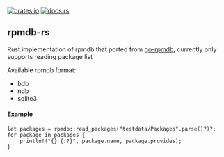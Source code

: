 [![crates.io](https://img.shields.io/crates/v/rpmdb.svg)](https://crates.io/crates/rpmdb)
[![docs.rs](https://docs.rs/rpmdb/badge.svg)](https://docs.rs/rpmdb)

## rpmdb-rs

Rust implementation of rpmdb that ported from [go-rpmdb](https://github.com/knqyf263/go-rpmdb), currently only supports reading package list

Available rpmdb format:
- bdb
- ndb
- sqlite3

#### Example

```
let packages = rpmdb::read_packages("testdata/Packages".parse()?)?;
for package in packages {
    println!("{} {:?}", package.name, package.provides);
}
```